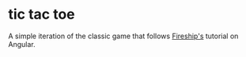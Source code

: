 # tic tac toe

A simple iteration of the classic game that follows [Fireship's](https://fireship.io/) tutorial on Angular.
